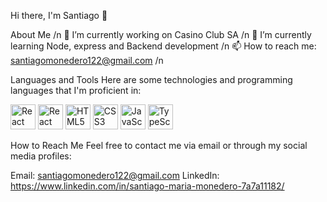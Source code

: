 Hi there, I'm Santiago 👋

About Me /n
🔭 I’m currently working on Casino Club SA /n
🌱 I’m currently learning Node, express and Backend development /n
📫 How to reach me: santiagomonedero122@gmail.com /n


Languages and Tools
Here are some technologies and programming languages that I'm proficient in:

<p align="left">
  <img src="https://cdn.worldvectorlogo.com/logos/react.svg" alt="React" height="40"/>
  <img src="https://cdn.worldvectorlogo.com/logos/react-native-firebase-1.svg" alt="React Native" height="40"/>
  <img src="https://cdn.worldvectorlogo.com/logos/html5-2.svg" alt="HTML5" height="40"/>
  <img src="https://cdn.worldvectorlogo.com/logos/css-5.svg" alt="CSS3" height="40"/>
  <img src="https://cdn.worldvectorlogo.com/logos/javascript-1.svg" alt="JavaScript" height="40"/>
  <img src="https://cdn.worldvectorlogo.com/logos/typescript.svg" alt="TypeScript" height="40"/>
</p>
How to Reach Me
Feel free to contact me via email or through my social media profiles:

Email: santiagomonedero122@gmail.com
LinkedIn: https://www.linkedin.com/in/santiago-maria-monedero-7a7a11182/
